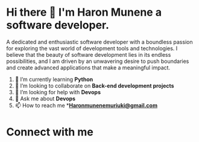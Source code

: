 # Hi there 👋 I'm Haron Munene a software developer.
A dedicated and enthusiastic software developer with a boundless passion for exploring the vast world of development tools and technologies. I believe that the beauty of software development lies in its endless possibilities, and I am driven by an unwavering desire to push boundaries and create advanced applications that make a meaningful impact.
<!--
**haronmunene/haronmunene** is a ✨ _special_ ✨ repository because its `README.md` (this file) appears on your GitHub profile.

Here are some ideas to get you started:

- 🔭  I’m currently working on ...
- 🌱 I’m currently learning ...
- 👯 I’m looking to collaborate on ...
- 🤔 I’m looking for help with ...
- 💬 Ask me about ...
- 📫 How to reach me: ...
- 😄 Pronouns: ...
- ⚡ Fun fact: ...
-->
1. 🌱 I’m currently learning **Python**
2. 👯 I’m looking to collaborate on **Back-end development projects**
3. 🤔 I’m looking for help with **Devops**
4. 💬 Ask me about **Devops**
5. 📫 How to reach me ***Haronmunenemuriuki@gmail.com**
# Connect with me 
